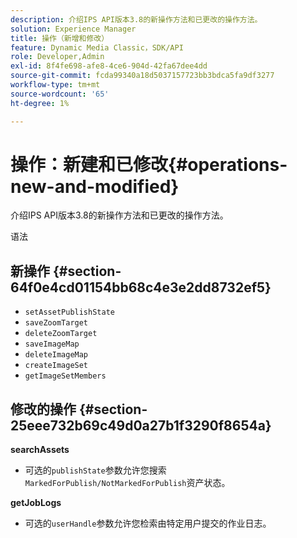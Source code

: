 ```yaml
---
description: 介绍IPS API版本3.8的新操作方法和已更改的操作方法。
solution: Experience Manager
title: 操作（新增和修改）
feature: Dynamic Media Classic，SDK/API
role: Developer,Admin
exl-id: 8f4fe698-afe8-4ce6-904d-42fa67dee4dd
source-git-commit: fcda99340a18d5037157723bb3bdca5fa9df3277
workflow-type: tm+mt
source-wordcount: '65'
ht-degree: 1%

---
```


# 操作：新建和已修改{#operations-new-and-modified}

介绍IPS API版本3.8的新操作方法和已更改的操作方法。

语法

## 新操作 {#section-64f0e4cd01154bb68c4e3e2dd8732ef5}

* `setAssetPublishState`
* `saveZoomTarget`
* `deleteZoomTarget`
* `saveImageMap`
* `deleteImageMap`
* `createImageSet`
* `getImageSetMembers`

## 修改的操作 {#section-25eee732b69c49d0a27b1f3290f8654a}

**searchAssets**

* 可选的`publishState`参数允许您搜索`MarkedForPublish/NotMarkedForPublish`资产状态。

**getJobLogs**

* 可选的`userHandle`参数允许您检索由特定用户提交的作业日志。
